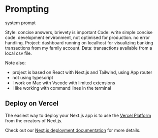 # Prompting

system prompt


Style: concise answers, brievety is important
Code: write simple concise code. development environment, not optimised for production. no error handling.
Project: dashboard running on localhost for visualizing banking transactions from my family account.
Data: transactions available from a local csv file.

Note also:

- project is based on React with Next.js and Tailwind, using App router
- not using typescript
- I work on Mac with Vscode with limited extensions
- I like working with command lines in the terminal





## Deploy on Vercel

The easiest way to deploy your Next.js app is to use the [Vercel Platform](https://vercel.com/new?utm_medium=default-template&filter=next.js&utm_source=create-next-app&utm_campaign=create-next-app-readme) from the creators of Next.js.

Check out our [Next.js deployment documentation](https://nextjs.org/docs/app/building-your-application/deploying) for more details.
